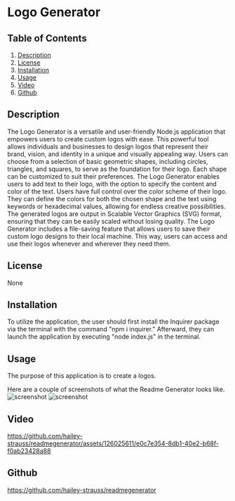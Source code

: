 # Logo Generator

## Table of Contents

1. [ Description](#Description)
2. [License](#License)
3. [Installation](#Installation)
4. [ Usage](#Usage)
5. [ Video](#Video)
6. [ Github](#Github)

<a name="Description"></a>

## Description

The Logo Generator is a versatile and user-friendly Node.js application that empowers users to create custom logos with ease. This powerful tool allows individuals and businesses to design logos that represent their brand, vision, and identity in a unique and visually appealing way. Users can choose from a selection of basic geometric shapes, including circles, triangles, and squares, to serve as the foundation for their logo. Each shape can be customized to suit their preferences. The Logo Generator enables users to add text to their logo, with the option to specify the content and color of the text. Users have full control over the color scheme of their logo. They can define the colors for both the chosen shape and the text using keywords or hexadecimal values, allowing for endless creative possibilities. The generated logos are output in Scalable Vector Graphics (SVG) format, ensuring that they can be easily scaled without losing quality. The Logo Generator includes a file-saving feature that allows users to save their custom logo designs to their local machine. This way, users can access and use their logos whenever and wherever they need them.

<a name="License"></a>

## License

None

<a name="Installation"></a>

## Installation

To utilize the application, the user should first install the Inquirer package via the terminal with the command "npm i inquirer." Afterward, they can launch the application by executing "node index.js" in the terminal.

<a name="Usage"></a>

## Usage

The purpose of this application is to create a logos.

Here are a couple of screenshots of what the Readme Generator looks like.
![screenshot](/img/readme.png)
![screenshot](/img/readme1.png)

<a name="Video"></a>

## Video

https://github.com/hailey-strauss/readmegenerator/assets/126025611/e0c7e354-8db1-40e2-b68f-f0ab23428a88

<a name="Email"></a>

## Github

<a name="Github"></a>

https://github.com/hailey-strauss/readmegenerator
